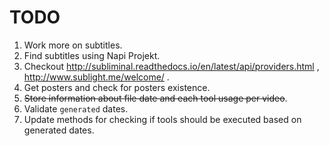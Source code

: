 # TODO
1. Work more on subtitles.
2. Find subtitles using Napi Projekt.
3. Checkout http://subliminal.readthedocs.io/en/latest/api/providers.html , http://www.sublight.me/welcome/ .
4. Get posters and check for posters existence.
5. ~~Store information about file date and each tool usage per video~~.
6. Validate `generated` dates.
7. Update methods for checking if tools should be executed based on generated dates.
